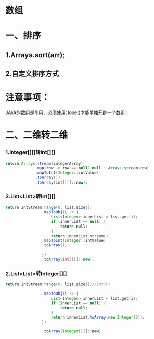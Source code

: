 # 数组
# 一、排序
## 1.Arrays.sort(arr);


## 2.自定义排序方式



# 注意事项：
JAVA的数组是引用，必须使用clone()才能单独开辟一个数组！

# 二、二维转二维
### 1.Integer[][]转int[][]
```java
return Arrays.stream(integerArray)
             .map(row -> row == null? null : Arrays.stream(row)
             .mapToInt(Integer::intValue)
             .toArray())
             .toArray(int[][]::new);
```

### 2.List<List<Integer>>转int[][]
```java
return IntStream.range(0, list.size())
                .mapToObj(i -> {
                    List<Integer> innerList = list.get(i);
                    if (innerList == null) {
                        return null;
                    }
                    return innerList.stream()
                .mapToInt(Integer::intValue)
                .toArray();

                })
                .toArray(int[][]::new);
```

### 2.List<List<Integer>>转Integer[][]
```java
return IntStream.range(0, list.size())//Int流！

                .mapToObj(i -> {
                    List<Integer> innerList = list.get(i);
                    if (innerList == null) {
                        return null;
                    }
                    return innerList.toArray(new Integer[0]);
                })

                .toArray(Integer[][]::new);
``` 


